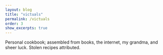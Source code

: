 ```yaml
---
layout: blog
title: "victuals"
permalink: /victuals
order: 3
show_excerpts: true
---
```


Personal cookbook; assembled from books, the internet, my grandma, and sheer luck. Stolen recipes attributed.
